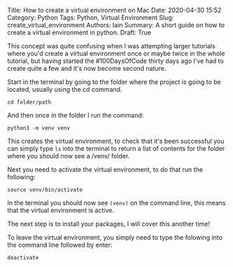 Title: How to create a virtual environment on Mac
Date: 2020-04-30 15:52
Category: Python
Tags: Python, Virtual Environment
Slug: create_virtual_environment
Authors: Iain
Summary: A short guide on how to create a virtual environment in python.
Draft: True

This concept was quite confusing when I was attempting larger tutorials where you'd create a virtual environment once or maybe twice in the whole tutorial, but having started the \#100DaysOfCode thirty days ago I've had to create quite a few and it's now become second nature.

Start in the terminal by going to the folder where the project is going to be located, usually using the cd command.

~~~
cd folder/path
~~~

And then once in the folder I run the command:

~~~
python3 -m venv venv
~~~

This creates the virtual environment, to check that it's been successful you can simply type `ls` into the terminal to return a list of contents for the folder where you should now see a /venv/ folder.

Next you need to activate the virtual environment, to do that run the following:

~~~
source venv/bin/activate
~~~

In the terminal you should now see `(venv)` on the command line, this means that the virtual environment is active.

The next step is to install your packages, I will cover this another time!

To leave the virtual environment, you simply need to type the folowing into the command line followed by enter:

~~~
deactivate
~~~